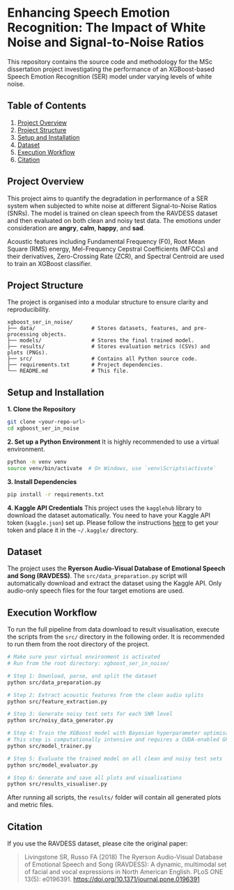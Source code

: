 # Enhancing Speech Emotion Recognition: The Impact of White Noise and Signal-to-Noise Ratios

This repository contains the source code and methodology for the MSc dissertation project investigating the performance of an XGBoost-based Speech Emotion Recognition (SER) model under varying levels of white noise.

## Table of Contents
1.  [Project Overview](#project-overview)
2.  [Project Structure](#project-structure)
3.  [Setup and Installation](#setup-and-installation)
4.  [Dataset](#dataset)
5.  [Execution Workflow](#execution-workflow)
6.  [Citation](#citation)

## Project Overview
This project aims to quantify the degradation in performance of a SER system when subjected to white noise at different Signal-to-Noise Ratios (SNRs). The model is trained on clean speech from the RAVDESS dataset and then evaluated on both clean and noisy test data. The emotions under consideration are **angry**, **calm**, **happy**, and **sad**.

Acoustic features including Fundamental Frequency (F0), Root Mean Square (RMS) energy, Mel-Frequency Cepstral Coefficients (MFCCs) and their derivatives, Zero-Crossing Rate (ZCR), and Spectral Centroid are used to train an XGBoost classifier.

## Project Structure
The project is organised into a modular structure to ensure clarity and reproducibility.

```
xgboost_ser_in_noise/
├── data/                  # Stores datasets, features, and pre-processing objects.
├── models/                # Stores the final trained model.
├── results/               # Stores evaluation metrics (CSVs) and plots (PNGs).
├── src/                   # Contains all Python source code.
├── requirements.txt       # Project dependencies.
└── README.md              # This file.
```

## Setup and Installation

**1. Clone the Repository**
```bash
git clone <your-repo-url>
cd xgboost_ser_in_noise
```

**2. Set up a Python Environment**
It is highly recommended to use a virtual environment.
```bash
python -m venv venv
source venv/bin/activate  # On Windows, use `venv\Scripts\activate`
```

**3. Install Dependencies**
```bash
pip install -r requirements.txt
```

**4. Kaggle API Credentials**
This project uses the `kagglehub` library to download the dataset automatically. You need to have your Kaggle API token (`kaggle.json`) set up. Please follow the instructions [here](https://www.kaggle.com/docs/api) to get your token and place it in the `~/.kaggle/` directory.

## Dataset
The project uses the **Ryerson Audio-Visual Database of Emotional Speech and Song (RAVDESS)**. The `src/data_preparation.py` script will automatically download and extract the dataset using the Kaggle API. Only audio-only speech files for the four target emotions are used.

## Execution Workflow
To run the full pipeline from data download to result visualisation, execute the scripts from the `src/` directory in the following order. It is recommended to run them from the root directory of the project.

```bash
# Make sure your virtual environment is activated
# Run from the root directory: xgboost_ser_in_noise/

# Step 1: Download, parse, and split the dataset
python src/data_preparation.py

# Step 2: Extract acoustic features from the clean audio splits
python src/feature_extraction.py

# Step 3: Generate noisy test sets for each SNR level
python src/noisy_data_generator.py

# Step 4: Train the XGBoost model with Bayesian hyperparameter optimisation
# This step is computationally intensive and requires a CUDA-enabled GPU.
python src/model_trainer.py

# Step 5: Evaluate the trained model on all clean and noisy test sets
python src/model_evaluator.py

# Step 6: Generate and save all plots and visualisations
python src/results_visualiser.py
```

After running all scripts, the `results/` folder will contain all generated plots and metric files.

## Citation
If you use the RAVDESS dataset, please cite the original paper:

> Livingstone SR, Russo FA (2018) The Ryerson Audio-Visual Database of Emotional Speech and Song (RAVDESS): A dynamic, multimodal set of facial and vocal expressions in North American English. PLoS ONE 13(5): e0196391. https://doi.org/10.1371/journal.pone.0196391